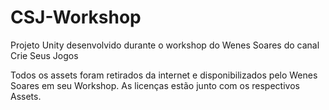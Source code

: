 # CSJ-Workshop
Projeto Unity desenvolvido durante o workshop do Wenes Soares do canal Crie Seus Jogos

Todos os assets foram retirados da internet e disponibilizados pelo Wenes Soares em seu Workshop.
As licenças estão junto com os respectivos Assets.
